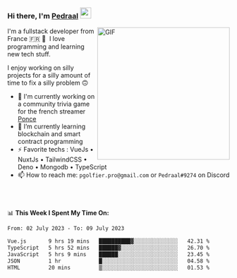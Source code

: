 ### Hi there, I'm <a href="https://pedraal.dev" target="_blank">Pedraal</a> <img src="https://media.giphy.com/media/hvRJCLFzcasrR4ia7z/giphy.gif" width="25px">
<img align="right" alt="GIF" src="https://pedraal.dev/avatar.png" width="300" height="300" />

I'm a fullstack developer from France 🇫🇷 🥖 &nbsp;I love programming and learning new
tech stuff.

I enjoy working on silly projects for a silly amount of time to fix a silly problem 🙃

- 🔭  I'm currently working on a community trivia game for the french streamer <a href="https://twitch.tv/ponce" target="_blank">Ponce</a>
- 🌱 I’m currently learning blockchain and smart contract programming
- ⚡ Favorite techs : VueJs &bull; NuxtJs &bull; TailwindCSS &bull; Deno &bull; Mongodb &bull; TypeScript
- 📫 How to reach me: `pgolfier.pro@gmail.com` or `Pedraal#9274` on Discord

<br>
<br>

📊 **This Week I Spent My Time On:**
<!--START_SECTION:waka-->

```txt
From: 02 July 2023 - To: 09 July 2023

Vue.js       9 hrs 19 mins   ██████████▓░░░░░░░░░░░░░░   42.31 %
TypeScript   5 hrs 52 mins   ██████▓░░░░░░░░░░░░░░░░░░   26.70 %
JavaScript   5 hrs 9 mins    ██████░░░░░░░░░░░░░░░░░░░   23.45 %
JSON         1 hr            █░░░░░░░░░░░░░░░░░░░░░░░░   04.58 %
HTML         20 mins         ▒░░░░░░░░░░░░░░░░░░░░░░░░   01.53 %
```

<!--END_SECTION:waka-->

